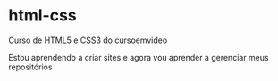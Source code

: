 # html-css
 Curso de HTML5 e CSS3 do cursoemvideo

Estou aprendendo a criar sites e agora vou aprender a gerenciar meus repositórios